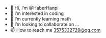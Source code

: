 - 👋 Hi, I’m @HaberHanpi
- 👀 I’m interested in coding
- 🌱 I’m currently learning math
- 💞️ I’m looking to collaborate on ...
- 📫 How to reach me 3575332729@qq.com

<!---
HaberHanpi/HaberHanpi is a ✨ special ✨ repository because its `README.md` (this file) appears on your GitHub profile.
You can click the Preview link to take a look at your changes.
--->
